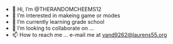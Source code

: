 - 👋 Hi, I’m @THERANDOMCHEEMS12
- 👀 I’m interested in makeing game or modes 
- 🌱 I’m currently learning grade school
- 💞️ I’m looking to collaborate on ... 
- 📫 How to reach me ... e-mail me at vand9262@laurens55.org

<!---
THERANDOMCHEEMS12/THERANDOMCHEEMS12 is a ✨ special ✨ repository because its `README.md` (this file) appears on your GitHub profile.
You can click the Preview link to take a look at your changes.
--->
